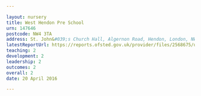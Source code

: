 ```yaml
---

layout: nursery
title: West Hendon Pre School
urn: 147646
postcode: NW4 3TA
address: St. John&#039;s Church Hall, Algernon Road, Hendon, London, NW4 3TA
latestReportUrl: https://reports.ofsted.gov.uk/provider/files/2568675/urn/147646.pdf
teaching: 2
development: 2
leadership: 2
outcomes: 2
overall: 2
date: 20 April 2016

---
```

